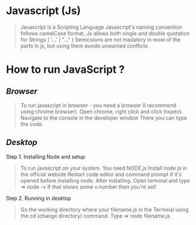 # Javascript (Js)

> Javascript is a Scripting Language
> Javascript's naming convention follows camelCase format. 
> Js allows both single and double quotation for Strings ( '...' | "..." )
> Semicolons are not madatory in most of the parts in js, but using them avoids unwanted conflicts

# How to run JavaScript ?

## _Browser_
> To run javascript in browser - you need a browser (I recommend using chrome browser).
> Open chrome, right click and click inspect.
> Navigate to the console in the developer window
> There you can type the code.

## _Desktop_

Step 1. Installing Node and setup
> To run javascript on your system. You need NODE.js
> Install node js in the official website
> Restart code editor and command prompt if it's opened before installing node.
> After installing. Open terminal and type => node -v
> If that shows some v.number then you're set!

Step 2. Running in desktop
> Go the working directory where your filename.js in the Terminal using the cd (change directory) command. 
> Type => node filename.js 

